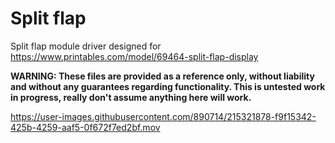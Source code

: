 # Split flap

Split flap module driver designed for https://www.printables.com/model/69464-split-flap-display

**WARNING: These files are provided as a reference only, without liability and without any guarantees regarding functionality. This is untested work in progress, really don't assume anything here will work.**

https://user-images.githubusercontent.com/890714/215321878-f9f15342-425b-4259-aaf5-0f672f7ed2bf.mov

